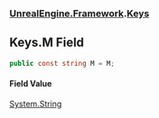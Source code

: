 ### [UnrealEngine.Framework](UnrealEngine_Framework.md 'UnrealEngine.Framework').[Keys](Keys.md 'UnrealEngine.Framework.Keys')
## Keys.M Field
```csharp
public const string M = M;
```
#### Field Value
[System.String](https://docs.microsoft.com/en-us/dotnet/api/System.String 'System.String')
